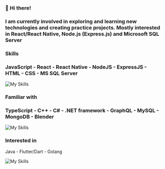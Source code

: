 ### 👋 Hi there!

### I am currently involved in exploring and learning new technologies and creating practice projects. Mostly interested in React/React Native, Node.js (Express.js) and Microsoft SQL Server

### Skills
### JavaScript - React - React Native - NodeJS - ExpressJS - HTML - CSS - MS SQL Server

![My Skills](https://skillicons.dev/icons?i=javascript,react,nodejs,expressjs,html,css)

### Familiar with
### TypeScript - C++ - C# - .NET framework - GraphQL - MySQL - MongoDB - Blender

![My Skills](https://skillicons.dev/icons?i=typescript,cpp,cs,net,graphql,mysql,mongodb,blender)
### Interested in
Java - Flutter/Dart - Golang

![My Skills](https://skillicons.dev/icons?i=java,flutter,golang)

